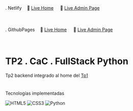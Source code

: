 

. Netlify ㅤ🔗 [Live Home](https://bonappetit-tp2-back.netlify.app/index-home "") 
ㅤ
 🔗 [Live Admin Page](https://bonappetit-tp2-back.netlify.app/ "")

ㅤ

. GithubPages ㅤ🔗 [Live Home](https://s-ol3.github.io/fullPythonTP2-TP1/ "")
ㅤ
🔗 [Live Admin Page](https://s-ol3.github.io/fullPythonTP2-TP1/index.html "")


ㅤ

# TP2 . CaC . FullStack Python

Tp2 backend integrado al home del [Tp1](https://github.com/s-ol3/fullPythonTP1)
 
#

 Tecnologías implementadas

![HTML5](https://img.shields.io/badge/html5-black.svg?style=for-the-badge&logo=html5&logoColor=white)
![CSS3](https://img.shields.io/badge/css3-black.svg?style=for-the-badge&logo=css3&logoColor=white)
![Python](https://img.shields.io/badge/Python-black?style=for-the-badge&logo=python&logoColor=white)

ㅤ
